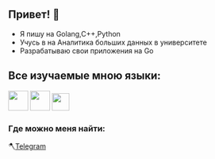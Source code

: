 ## Привет! 👋

* Я пишу на Golang,C++,Python 
* Учусь в на Аналитика больших данных в университете
* Разрабатываю свои приложения на Go

## Все изучаемые мною языки:
<img height="40" src="https://upload.wikimedia.org/wikipedia/commons/c/c3/Python-logo-notext.svg"> <img height="40" src="https://upload.wikimedia.org/wikipedia/commons/thumb/b/ba/C_logo_pur.png/800px-C_logo_pur.png"> <img height="35" src="https://upload.wikimedia.org/wikipedia/commons/0/05/Go_Logo_Blue.svg">


### Где можно меня найти:

🪓[Telegram](@vlad_vlk) 

